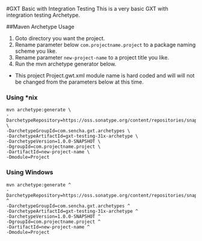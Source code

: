 #GXT Basic with Integration Testing
This is a very basic GXT with integration testing Archetype. 

##Maven Archetype Usage

1. Goto directory you want the project.
2. Rename parameter below `com.projectname.project` to a package naming scheme you like.
3. Rename parameter `new-project-name` to a project title you like.
4. Run the mvn archetype generator below.

* This project Project.gwt.xml module name is hard coded and will will not be changed from the parameters below at this time.

### Using *nix

```
mvn archetype:generate \
-DarchetypeRepository=https://oss.sonatype.org/content/repositories/snapshots \
-DarchetypeGroupId=com.sencha.gxt.archetypes \
-DarchetypeArtifactId=gxt-testing-31x-archetype \
-DarchetypeVersion=1.0.0-SNAPSHOT \
-DgroupId=com.projectname.project \
-DartifactId=new-project-name \
-Dmodule=Project
```

### Using Windows

```
mvn archetype:generate ^
-DarchetypeRepository=https://oss.sonatype.org/content/repositories/snapshots ^
-DarchetypeGroupId=com.sencha.gxt.archetypes ^
-DarchetypeArtifactId=gxt-testing-31x-archetype ^
-DarchetypeVersion=1.0.0-SNAPSHOT ^
-DgroupId=com.projectname.project ^
-DartifactId=new-project-name ^
-Dmodule=Project
```